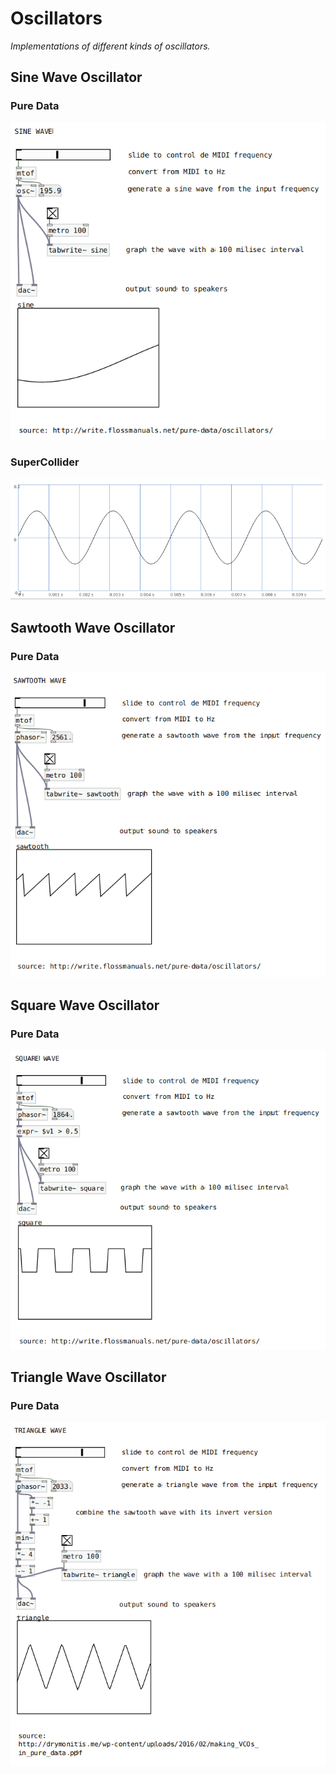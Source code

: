 # Oscillators

*Implementations of different kinds of oscillators.*

## Sine Wave Oscillator

### Pure Data
![](./sine_pd.png)

### SuperCollider
![](./sine_sc.png)

## Sawtooth Wave Oscillator

### Pure Data
![](./sawtooth_pd.png)

## Square Wave Oscillator

### Pure Data
![](./square_pd.png)

## Triangle Wave Oscillator

### Pure Data
![](./triangle_pd.png)
